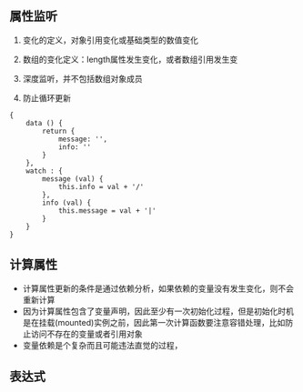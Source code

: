 ## 属性监听

1. 变化的定义，对象引用变化或基础类型的数值变化
2. 数组的变化定义：length属性发生变化，或者数组引用发生变
3. 深度监听，并不包括数组对象成员

4. 防止循环更新


```
{
    data () {
        return {
            message: '',
            info: ''
        }
    },
    watch : {
        message (val) {
            this.info = val + '/'
        },
        info (val) {
            this.message = val + '|'
        }
    }
}
```

## 计算属性



* 计算属性更新的条件是通过依赖分析，如果依赖的变量没有发生变化，则不会重新计算
* 因为计算属性包含了变量声明，因此至少有一次初始化过程，但是初始化时机是在挂载\(mounted\)实例之前，因此第一次计算函数要注意容错处理，比如防止访问不存在的变量或者引用对象
* 变量依赖是个复杂而且可能违法直觉的过程，

## 表达式



